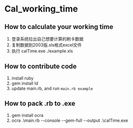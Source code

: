 # Cal_working_time
## How to calculate your working time

1. 登录系统拉出自己想要计算的刷卡数据
2. 复制数据到2003版.xls格式excel文件
3. 执行 calTime.exe ./example.xls

## How to contribute code
1. install ruby
2. gem install ld
3. update main.rb, and run `main.rb example`

## How to pack .rb to .exe
1. gem install ocra
2. ocra .\main.rb --console --gem-full --output .\calTime.exe
